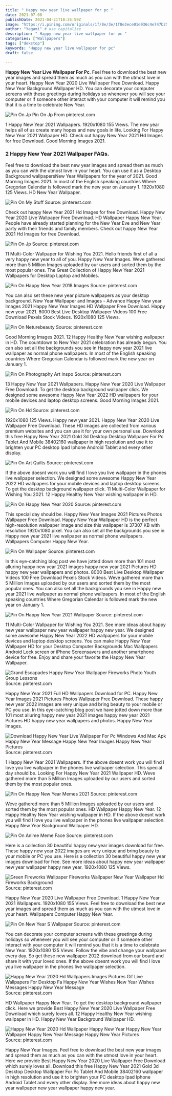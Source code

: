 ```yaml
---
title: " Happy new year live wallpaper for pc "
date: 2021-07-08
publishDate: 2021-04-21T18:35:59Z
image: "https://i.pinimg.com/originals/1f/8e/3e/1f8e3ece01e936c4e747b2509e8b1426.png"
author: "Yagami" # use capitalize
description: " Happy new year live wallpaper for pc "
categories: ["Wallpapers"]
tags: ["dekstop"]
keywords: "Happy new year live wallpaper for pc"
draft: false

---
```



**Happy New Year Live Wallpaper For Pc**. Feel free to download the best new year images and spread them as much as you can with the utmost love in your heart. Happy New Year 2020 Live Wallpaper Free Download. Happy New Year Background Wallpaper HD. You can decorate your computer screens with these greetings during holidays so whenever you will see your computer or if someone other interact with your computer it will remind you that it is a time to celebrate New Year.

![Pin On Jp](https://i.pinimg.com/originals/54/f0/23/54f02374419b42f91b73d4a916004c65.jpg "Pin On Jp")
Pin On Jp From pinterest.com


1 Happy New Year 2021 Wallpapers. 1920x1080 155 Views. The new year helps all of us create many hopes and new goals in life. Looking For Happy New Year 2021 Wallpaper HD. Check out happy New Year 2021 Hd Images for free Download. Good Morning Images 2021.

### 2 Happy New Year 2021 Wallpaper FAQs.

Feel free to download the best new year images and spread them as much as you can with the utmost love in your heart. You can use it as a Desktop Background wallpapersNew Year Wallpapers for the year of 2021. Good Morning Images 2021. In most of the English speaking countries Where Gregorian Calendar is followed mark the new year on January 1. 1920x1080 125 Views. HD New Year Wallpaper.


![Pin On My Stuff](https://i.pinimg.com/originals/ba/ab/51/baab5166b5b8a5256fdfcfea956f5ba1.jpg "Pin On My Stuff")
Source: pinterest.com

Check out happy New Year 2021 Hd Images for free Download. Happy New Year 2020 Live Wallpaper Free Download. HD Wallpaper Happy New Year. People have already started planning for the New Year Eve and New Year party with their friends and family members. Check out happy New Year 2021 Hd Images for free Download.

![Pin On Jp](https://i.pinimg.com/originals/54/f0/23/54f02374419b42f91b73d4a916004c65.jpg "Pin On Jp")
Source: pinterest.com

11 Multi-Color Wallpaper for Wishing You 2021. Hello friends first of all a very happy new year to all of you. Happy New Year Images. Weve gathered more than 5 Million Images uploaded by our users and sorted them by the most popular ones. The Great Collection of Happy New Year 2021 Wallpapers for Desktop Laptop and Mobiles.

![Pin On Happy New Year 2018 Images](https://i.pinimg.com/originals/9f/06/30/9f0630990434995aa5c620f51f6d39e5.jpg "Pin On Happy New Year 2018 Images")
Source: pinterest.com

You can also set these new year picture wallpapers as your desktop background. New Year Wallpaper and Images - Advance Happy New year Images 2021 Happy New Year Images HD Wallpaper Free Download. Happy new year 2021. 8000 Best Live Desktop Wallpaper Videos 100 Free Download Pexels Stock Videos. 1920x1080 125 Views.

![Pin On Neturebeauty](https://i.pinimg.com/originals/a1/cf/48/a1cf487c950c5cad6915cebe18649122.gif "Pin On Neturebeauty")
Source: pinterest.com

Good Morning Images 2021. 12 Happy Healthy New Year wishing wallpaper in HD. The countdown to New Year 2021 celebration has already begun. You can also set all the backgrounds you see in Happy new year 2021 live wallpaper as normal phone wallpapers. In most of the English speaking countries Where Gregorian Calendar is followed mark the new year on January 1.

![Pin On Photography Art Inspo](https://i.pinimg.com/originals/fb/0d/5f/fb0d5f3fc00e09c14f0384caeb2cefb2.jpg "Pin On Photography Art Inspo")
Source: pinterest.com

13 Happy New Year 2021 Wallpapers. Happy New Year 2020 Live Wallpaper Free Download. To get the desktop background wallpaper click. We designed some awesome Happy New Year 2022 HD wallpapers for your mobile devices and laptop desktop screens. Good Morning Images 2021.

![Pin On Hd](https://i.pinimg.com/originals/19/61/c7/1961c7ad2740ed305bb773e6e0d145de.jpg "Pin On Hd")
Source: pinterest.com

1920x1080 125 Views. Happy new year 2021. Happy New Year 2020 Live Wallpaper Free Download. These HD images are collected from various premium websites and you can use it for your own personal use. Download this free Happy New Year 2021 Gold 3d Desktop Desktop Wallpaper For Pc Tablet And Mobile 38402160 wallpaper in high resolution and use it to brighten your PC desktop Ipad Iphone Android Tablet and every other display.

![Pin On Art Quilts](https://i.pinimg.com/474x/69/ac/d5/69acd5ab7c07b325fd84bf78621f8fca.jpg "Pin On Art Quilts")
Source: pinterest.com

If the above doesnt work you will find I love you live wallpaper in the phones live wallpaper selection. We designed some awesome Happy New Year 2022 HD wallpapers for your mobile devices and laptop desktop screens. To get the desktop background wallpaper click. 11 Multi-Color Wallpaper for Wishing You 2021. 12 Happy Healthy New Year wishing wallpaper in HD.

![Pin On Happy New Year 2020](https://i.pinimg.com/originals/a5/64/91/a5649117efe5e16222a72001a4b11a73.png "Pin On Happy New Year 2020")
Source: pinterest.com

This special day should be. Happy New Year Images 2021 Pictures Photos Wallpaper Free Download. Happy New Year Wallpaper HD is the perfect high-resolution wallpaper image and size this wallpaper is 37307 KB with resolution 1920x1080 pixel. You can also set all the backgrounds you see in Happy new year 2021 live wallpaper as normal phone wallpapers. Wallpapers Computer Happy New Year.

![Pin On Wallpaper](https://i.pinimg.com/originals/f9/04/f5/f904f5e0e18ec6ad057a34ec467bc7b8.jpg "Pin On Wallpaper")
Source: pinterest.com

In this eye-catching blog post we have jotted down more than 101 most alluring happy new year 2021 images happy new year 2021 Pictures HD happy new year wallpapers and photos. 8000 Best Live Desktop Wallpaper Videos 100 Free Download Pexels Stock Videos. Weve gathered more than 5 Million Images uploaded by our users and sorted them by the most popular ones. You can also set all the backgrounds you see in Happy new year 2021 live wallpaper as normal phone wallpapers. In most of the English speaking countries Where Gregorian Calendar is followed mark the new year on January 1.

![Pin On Happy New Year 2021 Wallpaper](https://i.pinimg.com/originals/52/2d/1e/522d1e3e0a2e6303099803d915840ca7.jpg "Pin On Happy New Year 2021 Wallpaper")
Source: pinterest.com

11 Multi-Color Wallpaper for Wishing You 2021. See more ideas about happy new year wallpaper new year wallpaper happy new year. We designed some awesome Happy New Year 2022 HD wallpapers for your mobile devices and laptop desktop screens. You can make Happy New Year Wallpaper HD for your Desktop Computer Backgrounds Mac Wallpapers Android Lock screen or iPhone Screensavers and another smartphone device for free. Enjoy and share your favorite the Happy New Year Wallpaper.

![Grand Escapades Happy New Year Wallpaper Fireworks Photo Youth Group Lessons](https://i.pinimg.com/originals/dc/ce/08/dcce08c9a46d36f30bc1c37f51232327.jpg "Grand Escapades Happy New Year Wallpaper Fireworks Photo Youth Group Lessons")
Source: pinterest.com

Happy New Year 2021 Full HD Wallpapers Download for PC. Happy New Year Images 2021 Pictures Photos Wallpaper Free Download. These happy new year 2022 images are very unique and bring beauty to your mobile or PC you use. In this eye-catching blog post we have jotted down more than 101 most alluring happy new year 2021 images happy new year 2021 Pictures HD happy new year wallpapers and photos. Happy New Year Images.

![Download Happy New Year Live Wallpaper For Pc Windows And Mac Apk Happy New Year Message Happy New Year Images Happy New Year Pictures](https://i.pinimg.com/originals/c7/71/5d/c7715d45cc79ab180a079c71972a8457.jpg "Download Happy New Year Live Wallpaper For Pc Windows And Mac Apk Happy New Year Message Happy New Year Images Happy New Year Pictures")
Source: pinterest.com

1 Happy New Year 2021 Wallpapers. If the above doesnt work you will find I love you live wallpaper in the phones live wallpaper selection. This special day should be. Looking For Happy New Year 2021 Wallpaper HD. Weve gathered more than 5 Million Images uploaded by our users and sorted them by the most popular ones.

![Pin On Happy New Year Memes 2021](https://i.pinimg.com/474x/b1/c0/22/b1c022372114d8e2ff22d6ae0580eb7b.jpg "Pin On Happy New Year Memes 2021")
Source: pinterest.com

Weve gathered more than 5 Million Images uploaded by our users and sorted them by the most popular ones. HD Wallpaper Happy New Year. 12 Happy Healthy New Year wishing wallpaper in HD. If the above doesnt work you will find I love you live wallpaper in the phones live wallpaper selection. Happy New Year Background Wallpaper HD.

![Pin On Anime Meme Face](https://i.pinimg.com/originals/dc/e3/d7/dce3d7d5847c29db7c3c816714d3d030.jpg "Pin On Anime Meme Face")
Source: pinterest.com

Here is a collection 30 beautiful happy new year images download for free. These happy new year 2022 images are very unique and bring beauty to your mobile or PC you use. Here is a collection 30 beautiful happy new year images download for free. See more ideas about happy new year wallpaper new year wallpaper happy new year. 1920x1080 125 Views.

![Green Fireworks Wallpaper Fireworks Wallpaper New Year Wallpaper Hd Fireworks Background](https://i.pinimg.com/originals/07/af/0e/07af0e5c16193e62baec81e51e6b7609.jpg "Green Fireworks Wallpaper Fireworks Wallpaper New Year Wallpaper Hd Fireworks Background")
Source: pinterest.com

Happy New Year 2020 Live Wallpaper Free Download. 1 Happy New Year 2021 Wallpapers. 1920x1080 155 Views. Feel free to download the best new year images and spread them as much as you can with the utmost love in your heart. Wallpapers Computer Happy New Year.

![Pin On New Year S Wallpaper](https://i.pinimg.com/originals/2d/7f/b0/2d7fb0a0aaadbe1124d71b7d3b7b2a8a.jpg "Pin On New Year S Wallpaper")
Source: pinterest.com

You can decorate your computer screens with these greetings during holidays so whenever you will see your computer or if someone other interact with your computer it will remind you that it is a time to celebrate New Year. 1920x1080 125 Views. Follow the vibe and change your wallpaper every day. So get these new wallpaper 2022 download from our board and share it with your loved ones. If the above doesnt work you will find I love you live wallpaper in the phones live wallpaper selection.

![Happy New Year 2020 Hd Wallpapers Images Pictures Gif Live Wallpapers For Desktop Fa Happy New Year Wishes New Year Wishes Messages Happy New Year Message](https://i.pinimg.com/originals/de/ce/69/dece698c68ef5f0c7fde8b8eed3b51cd.png "Happy New Year 2020 Hd Wallpapers Images Pictures Gif Live Wallpapers For Desktop Fa Happy New Year Wishes New Year Wishes Messages Happy New Year Message")
Source: pinterest.com

HD Wallpaper Happy New Year. To get the desktop background wallpaper click. Here we provide Best Happy New Year 2020 Live Wallpaper Free Download which surely loves all. 12 Happy Healthy New Year wishing wallpaper in HD. Happy New Year Background Wallpaper HD.

![Happy New Year 2020 Hd Wallpaper Happy New Year Happy New Year Wallpaper Happy New Year Message Happy New Year Pictures](https://i.pinimg.com/originals/1f/8e/3e/1f8e3ece01e936c4e747b2509e8b1426.png "Happy New Year 2020 Hd Wallpaper Happy New Year Happy New Year Wallpaper Happy New Year Message Happy New Year Pictures")
Source: pinterest.com

Happy New Year Images. Feel free to download the best new year images and spread them as much as you can with the utmost love in your heart. Here we provide Best Happy New Year 2020 Live Wallpaper Free Download which surely loves all. Download this free Happy New Year 2021 Gold 3d Desktop Desktop Wallpaper For Pc Tablet And Mobile 38402160 wallpaper in high resolution and use it to brighten your PC desktop Ipad Iphone Android Tablet and every other display. See more ideas about happy new year wallpaper new year wallpaper happy new year.

